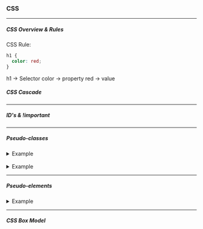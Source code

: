 ### CSS

---

##### CSS Overview & Rules

CSS Rule:

```css
h1 {
  color: red;
}
```

h1 -> Selector
color -> property
red -> value

##### CSS Cascade

---

##### ID's & !important

---

##### Pseudo-classes

<details>
  <summary>Example</summary>

```css
.hover-example {
  width: 100px;
  height: 100px;
  background-color: limegreen;
  color: white;
}
.hover-example:hover {
  background-color: blue;
  width: 150px;
  height: 150px;
}
```

```html
<div class="hover-example">Hover your mouse over me</div>
```

  </br>

</details>

</br>

<details>
  <summary>Example</summary>

```css
.first-child-example {
  color: crimson;
}
.first-child-example:first-child {
  color: limegreen;
}
```

```html
<ol>
  <li class="first-child-example">First</li>
  <li class="first-child-example">Second</li>
  <li class="first-child-example">Third</li>
</ol>
```

  </br>

</details>

---

##### Pseudo-elements

<details>
  <summary>Example</summary>

```css
.chapter {
  margin: 0;
}
.chapter::after {
  content: "❦";
  font-size: 50px;
  text-align: center;
  display: block;
}
```

```html
<div class="chapter">This is a chapter of my book.</div>

<div class="chapter">This is a second chapter of my book.</div>
```

  </br>

</details>

---

##### CSS Box Model
